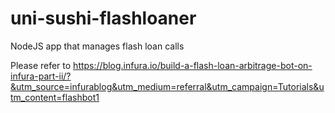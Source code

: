 # uni-sushi-flashloaner
NodeJS app that manages flash loan calls

Please refer to 
https://blog.infura.io/build-a-flash-loan-arbitrage-bot-on-infura-part-ii/?&utm_source=infurablog&utm_medium=referral&utm_campaign=Tutorials&utm_content=flashbot1
